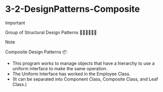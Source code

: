 # 3-2-DesignPatterns-Composite
> [!IMPORTANT]
> Group of Structural Design Patterns 🚶🏻‍♂️🚶🏻‍♂️

> [!NOTE]
> Composite Design Patterns 📦

- This program works to manage objects that have a hierarchy to use a uniform interface to make the same operation.
- The Uniform Interface has worked in the Employee Class. 
- (It can  be separated into Component Class, Composite Class, and Leaf Class.)